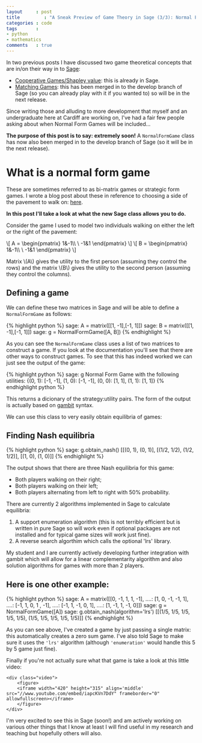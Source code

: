 ```yaml
---
layout     : post
title         : "A Sneak Preview of Game Theory in Sage (3/3): Normal Form Games"
categories : code
tags       :
- python
- mathematics
comments   : true
---
```


In two previous posts I have discussed two game theoretical concepts that are in/on their way in to [Sage](http://sagemath.org/):

- [Cooperative Games/Shapley value](http://vincent-knight.com/unpeudemath/code/2014/08/01/a-sneak-preview-of-game-theory-in-sage-1-of-3/): this is already in Sage.
- [Matching Games](http://vincent-knight.com/unpeudemath/code/2014/08/27/sneak-preview-of-game-theory-in-sage-2-of-3/): this has been merged in to the develop branch of Sage (so you can already play with it if you wanted to) so will be in the next release.

Since writing those and alluding to more development that myself and an undergraduate here at Cardiff are working on, I've had a fair few people asking about when Normal Form Games will be included...

**The purpose of this post is to say: extremely soon!** A `NormalFormGame` class has now also been merged in to the develop branch of Sage (so it will be in the next release).

# What is a normal form game

These are sometimes referred to as bi-matrix games or strategic form games.
I wrote a blog post about these in reference to choosing a side of the pavement to walk on: [here]({{site.baseurl}}/mathematics/2014/07/27/game-theory-and-pavement-etiquette/).

**In this post I'll take a look at what the new Sage class allows you to do.**

Consider the game I used to model two individuals walking on either the left or the right of the pavement:

\\[
A = \begin{pmatrix}
1&-1\\\ \\
-1&1
\end{pmatrix}
\\]
\\[
B = \begin{pmatrix}
1&-1\\\ \\
-1&1
\end{pmatrix}
\\]

Matrix \\(A\\) gives the utility to the first person (assuming they control the rows) and the matrix \\(B\\) gives the utility to the second person (assuming they control the columns).

## Defining a game

We can define these two matrices in Sage and will be able to define a `NormalFormGame` as follows:

{% highlight python %}
sage: A = matrix([[1, -1],[-1, 1]])
sage: B = matrix([[1, -1],[-1, 1]])
sage: g = NormalFormGame([A, B])
{% endhighlight %}

As you can see the `NormalFormGame` class uses a list of two matrices to construct a game.
If you look at the documentation you'll see that there are other ways to construct games.
To see that this has indeed worked we can just see the output of the game:

{% highlight python %}
sage: g
Normal Form Game with the following utilities: {(0, 1): [-1, -1], (1, 0): [-1, -1], (0, 0): [1, 1], (1, 1): [1, 1]}
{% endhighlight python %}

This returns a dicionary of the strategy:utility pairs.
The form of the output is actually based on [gambit](http://www.gambit-project.org/) syntax.

We can use this class to very easily obtain equilibria of games:

## Finding Nash equilibria

{% highlight python %}
sage: g.obtain_nash()
[[(0, 1), (0, 1)], [(1/2, 1/2), (1/2, 1/2)], [(1, 0), (1, 0)]]
{% endhighlight %}

The output shows that there are three Nash equilibria for this game:

- Both players walking on their right;
- Both players walking on their left;
- Both players alternating from left to right with 50% probability.

There are currently 2 algorithms implemented in Sage to calculate equilibria:

1. A support enumeration algorithm (this is not terribly efficient but is written in pure Sage so will work even if optional packages are not installed and for typical game sizes will work just fine).
2. A reverse search algorthim which calls the optional 'lrs' library.

My student and I are currently actively developing further integration with gambit which will allow for a linear complementarity algorithm and also solution algorithms for games with more than 2 players.

## Here is one other example:

{% highlight python %}
sage: A = matrix([[0, -1, 1, 1, -1],
....:             [1, 0, -1, -1, 1],
....:             [-1, 1, 0, 1 , -1],
....:             [-1, 1, -1, 0, 1],
....:             [1, -1, 1, -1, 0]])
sage: g = NormalFormGame([A])
sage: g.obtain_nash(algorithm='lrs')
[[(1/5, 1/5, 1/5, 1/5, 1/5), (1/5, 1/5, 1/5, 1/5, 1/5)]]
{% endhighlight %}

As you can see above, I've created a game by just passing a single matrix: this automatically creates a zero sum game.
I've also told Sage to make sure it uses the `'lrs'` algorithm (although `'enumeration'` would handle this 5 by 5 game just fine).

Finally if you're not actually sure what that game is take a look at this little video:

    <div class="video">
        <figure>
        <iframe width="420" height="315" align='middle' src="//www.youtube.com/embed/iapcKVn7DdY" frameborder="0" allowfullscreen></iframe>
        </figure>
    </div>


I'm very excited to see this in Sage (soon!) and am actively working on various other things that I know at least I will find useful in my research and teaching but hopefully others will also.
